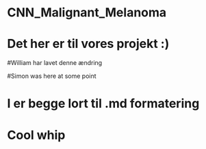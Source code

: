 # CNN_Malignant_Melanoma

# Det her er til vores projekt :)

#William har lavet denne ændring
 
#Simon was here at some point

# I er begge lort til .md formatering

# Cool whip
